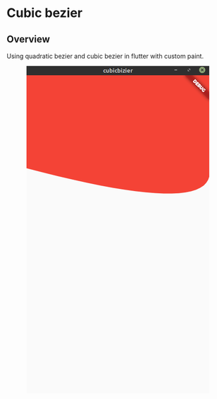 # Cubic bezier

## Overview

Using quadratic bezier and cubic bezier in flutter with custom paint.

<div align="center">
  <img src="./assets/screenshot.gif" >
</div>
